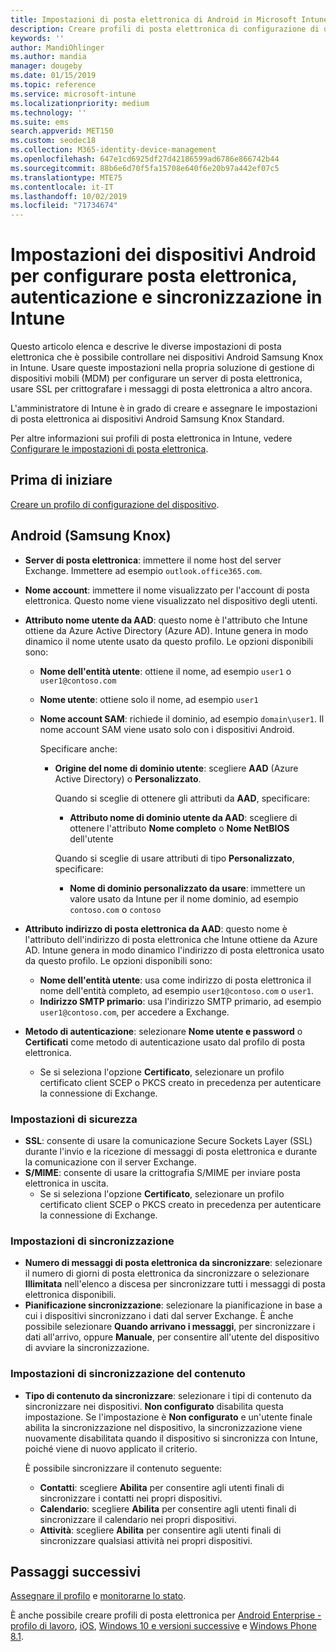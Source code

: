 ```yaml
---
title: Impostazioni di posta elettronica di Android in Microsoft Intune - Azure | Microsoft Docs
description: Creare profili di posta elettronica di configurazione di un dispositivo che usano server Exchange e recuperano gli attributi da Azure Active Directory. Abilitare SSL o SMIME, autenticare gli utenti con certificati o nome utente/password e sincronizzare posta elettronica e pianificazioni in dispositivi Android Samsung Knox con Microsoft Intune.
keywords: ''
author: MandiOhlinger
ms.author: mandia
manager: dougeby
ms.date: 01/15/2019
ms.topic: reference
ms.service: microsoft-intune
ms.localizationpriority: medium
ms.technology: ''
ms.suite: ems
search.appverid: MET150
ms.custom: seodec18
ms.collection: M365-identity-device-management
ms.openlocfilehash: 647e1cd6925df27d42186599ad6786e866742b44
ms.sourcegitcommit: 88b6e6d70f5fa15708e640f6e20b97a442ef07c5
ms.translationtype: MTE75
ms.contentlocale: it-IT
ms.lasthandoff: 10/02/2019
ms.locfileid: "71734674"
---
```

# <a name="android-device-settings-to-configure-email-authentication-and-synchronization-in-intune"></a>Impostazioni dei dispositivi Android per configurare posta elettronica, autenticazione e sincronizzazione in Intune

Questo articolo elenca e descrive le diverse impostazioni di posta elettronica che è possibile controllare nei dispositivi Android Samsung Knox in Intune. Usare queste impostazioni nella propria soluzione di gestione di dispositivi mobili (MDM) per configurare un server di posta elettronica, usare SSL per crittografare i messaggi di posta elettronica a altro ancora.

L'amministratore di Intune è in grado di creare e assegnare le impostazioni di posta elettronica ai dispositivi Android Samsung Knox Standard.

Per altre informazioni sui profili di posta elettronica in Intune, vedere [Configurare le impostazioni di posta elettronica](email-settings-configure.md).

## <a name="before-you-begin"></a>Prima di iniziare

[Creare un profilo di configurazione del dispositivo](email-settings-configure.md#create-a-device-profile).

## <a name="android-samsung-knox"></a>Android (Samsung Knox)

- **Server di posta elettronica**: immettere il nome host del server Exchange. Immettere ad esempio `outlook.office365.com`.
- **Nome account**: immettere il nome visualizzato per l'account di posta elettronica. Questo nome viene visualizzato nel dispositivo degli utenti.
- **Attributo nome utente da AAD**: questo nome è l'attributo che Intune ottiene da Azure Active Directory (Azure AD). Intune genera in modo dinamico il nome utente usato da questo profilo. Le opzioni disponibili sono:
  - **Nome dell'entità utente**: ottiene il nome, ad esempio `user1` o `user1@contoso.com`
  - **Nome utente**: ottiene solo il nome, ad esempio `user1`
  - **Nome account SAM**: richiede il dominio, ad esempio `domain\user1`. Il nome account SAM viene usato solo con i dispositivi Android.

    Specificare anche:  
    - **Origine del nome di dominio utente**: scegliere **AAD** (Azure Active Directory) o **Personalizzato**.

      Quando si sceglie di ottenere gli attributi da **AAD**, specificare:
      - **Attributo nome di dominio utente da AAD**: scegliere di ottenere l'attributo **Nome completo** o **Nome NetBIOS** dell'utente

      Quando si sceglie di usare attributi di tipo **Personalizzato**, specificare:
      - **Nome di dominio personalizzato da usare**: immettere un valore usato da Intune per il nome dominio, ad esempio `contoso.com` o `contoso`

- **Attributo indirizzo di posta elettronica da AAD**: questo nome è l'attributo dell'indirizzo di posta elettronica che Intune ottiene da Azure AD. Intune genera in modo dinamico l'indirizzo di posta elettronica usato da questo profilo. Le opzioni disponibili sono:
  - **Nome dell'entità utente**: usa come indirizzo di posta elettronica il nome dell'entità completo, ad esempio `user1@contoso.com` o `user1`.
  - **Indirizzo SMTP primario**: usa l'indirizzo SMTP primario, ad esempio `user1@contoso.com`, per accedere a Exchange.

- **Metodo di autenticazione**: selezionare **Nome utente e password** o **Certificati** come metodo di autenticazione usato dal profilo di posta elettronica.
  - Se si seleziona l'opzione **Certificato**, selezionare un profilo certificato client SCEP o PKCS creato in precedenza per autenticare la connessione di Exchange.

### <a name="security-settings"></a>Impostazioni di sicurezza

- **SSL**: consente di usare la comunicazione Secure Sockets Layer (SSL) durante l'invio e la ricezione di messaggi di posta elettronica e durante la comunicazione con il server Exchange.
- **S/MIME**: consente di usare la crittografia S/MIME per inviare posta elettronica in uscita.
  - Se si seleziona l'opzione **Certificato**, selezionare un profilo certificato client SCEP o PKCS creato in precedenza per autenticare la connessione di Exchange.

### <a name="synchronization-settings"></a>Impostazioni di sincronizzazione

- **Numero di messaggi di posta elettronica da sincronizzare**: selezionare il numero di giorni di posta elettronica da sincronizzare o selezionare **Illimitata** nell'elenco a discesa per sincronizzare tutti i messaggi di posta elettronica disponibili.
- **Pianificazione sincronizzazione**: selezionare la pianificazione in base a cui i dispositivi sincronizzano i dati dal server Exchange. È anche possibile selezionare **Quando arrivano i messaggi**, per sincronizzare i dati all'arrivo, oppure **Manuale**, per consentire all'utente del dispositivo di avviare la sincronizzazione.

### <a name="content-sync-settings"></a>Impostazioni di sincronizzazione del contenuto

- **Tipo di contenuto da sincronizzare**: selezionare i tipi di contenuto da sincronizzare nei dispositivi. **Non configurato** disabilita questa impostazione. Se l'impostazione è **Non configurato** e un'utente finale abilita la sincronizzazione nel dispositivo, la sincronizzazione viene nuovamente disabilitata quando il dispositivo si sincronizza con Intune, poiché viene di nuovo applicato il criterio. 

  È possibile sincronizzare il contenuto seguente:  
  - **Contatti**: scegliere **Abilita** per consentire agli utenti finali di sincronizzare i contatti nei propri dispositivi.
  - **Calendario**: scegliere **Abilita** per consentire agli utenti finali di sincronizzare il calendario nei propri dispositivi.
  - **Attività**: scegliere **Abilita** per consentire agli utenti finali di sincronizzare qualsiasi attività nei propri dispositivi.

## <a name="next-steps"></a>Passaggi successivi

[Assegnare il profilo](device-profile-assign.md) e [monitorarne lo stato](device-profile-monitor.md).

È anche possibile creare profili di posta elettronica per [Android Enterprise - profilo di lavoro](email-settings-android-enterprise.md), [iOS](email-settings-ios.md), [Windows 10 e versioni successive](email-settings-windows-10.md) e [Windows Phone 8.1](email-settings-windows-phone-8-1.md).
